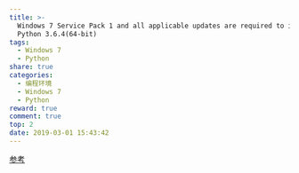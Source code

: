 ```yaml
---
title: >-
  Windows 7 Service Pack 1 and all applicable updates are required to install
  Python 3.6.4(64-bit)
tags:
  - Windows 7
  - Python
share: true
categories:
  - 编程环境
  - Windows 7
  - Python
reward: true
comment: true
top: 2
date: 2019-03-01 15:43:42
---
```


[参考](https://blog.csdn.net/c2366994582/article/details/79118549)